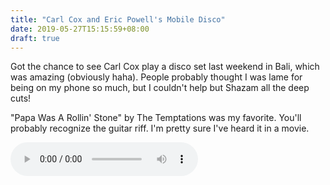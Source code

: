 ```yaml
---
title: "Carl Cox and Eric Powell's Mobile Disco"
date: 2019-05-27T15:15:59+08:00
draft: true
---
```

Got the chance to see Carl Cox play a disco set last weekend in Bali, which was amazing (obviously haha). People probably thought I was lame for being on my phone so much, but I couldn't help but Shazam all the deep cuts!

"Papa Was A Rollin' Stone" by The Temptations was my favorite. You'll probably recognize the guitar riff. I'm pretty sure I've heard it in a movie.

<audio
  controls
  src="https://www.computerhope.com/jargon/m/example.mp3">
  Your browser doesn't support HTML5 audio. Here is a <a href="mixes.headphonecommute.com/Headphone_Commute_-_Brian_Megamix.mp3">link to the audio</a> instead.
</audio>

